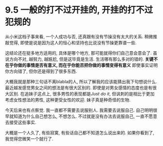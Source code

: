 # 9.5 一般的打不过开挂的, 开挂的打不过犯规的

从小米这档子事来看, 一个人成功与否, 还真跟有没有节操没有太大的关系. 稍微推敲觉得, 即使是说是因为这人的恒心和坚持也比说没有节操更靠谱一些. 

这结论还在挺多地方适用的, 具体是哪个地方, 那可能就得你们自己意会意会了. 虽说方向不对, 越努力, 越尴尬, 但是这毕竟是生活. 生活哪有那么多对的错的. **关键不在乎你做的事情是否有意义, 而在乎你能否把你做的事情变得有意义** 即使事实证明你方向错了, 但你还是得到了很多东西. 

大概我就是那种三句话不离blabla的人, 所以了解我的应该能猜出我下句想说什么. 最近越发感觉男女之间的想法是有很大区别的. 即使是对男女感情的态度也是有很大区别. 在追妹子这点上, 很多男性的表现都是*Just do it*, 但讽刺的是相比于更加考虑女性想法的男性, 这种更受女性的欢迎. 妹子真是种奇怪的生物. 

今天后来也有点察觉. 我一直都不需要去说服别人. 我需要去说服自己. 自己明明很早就知道为什么自己想怎么, 不想怎么. 不过就是没有办法去说服自己, 一直不愿意去接受这些事实. 

大概是一个人久了, 有些寂寞, 有些话自己都不知道怎么说出来的. 如果你看到了, 我觉得您微笑一个就行了. 
